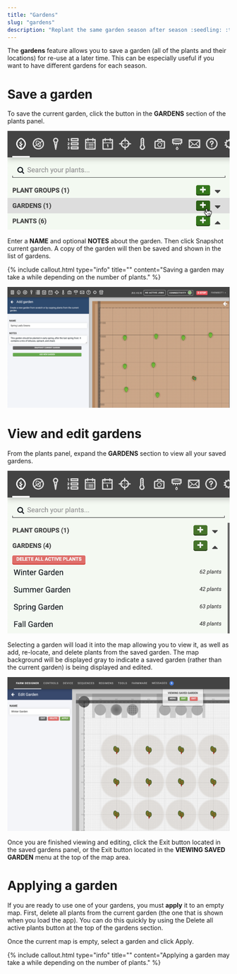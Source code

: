 ```yaml
---
title: "Gardens"
slug: "gardens"
description: "Replant the same garden season after season :seedling: :tomato: :eggplant: :strawberry:\n[Open this panel in the app](https://my.farm.bot/app/designer/plants)"
---
```


The **gardens** feature allows you to save a garden (all of the plants and their locations) for re-use at a later time. This can be especially useful if you want to have different gardens for each season.

# Save a garden

To save the current garden, click the <span class="fb-button fb-green"><i class='fa fa-plus'></i></span> button in the **GARDENS** section of the plants panel.

![add garden](_images/add_garden.png)

Enter a **NAME** and optional **NOTES** about the garden. Then click <span class="fb-button fb-gray">Snapshot current garden</span>. A copy of the garden will then be saved and shown in the list of gardens.

{%
include callout.html
type="info"
title=""
content="Saving a garden may take a while depending on the number of plants."
%}

![add new garden](_images/add_new_garden.png)

# View and edit gardens

From the plants panel, expand the **GARDENS** section to view all your saved gardens.

![gardens list](_images/gardens_list.png)

Selecting a garden will load it into the map allowing you to view it, as well as add, re-locate, and delete plants from the saved garden. The map background will be displayed gray to indicate a saved garden (rather than the current garden) is being displayed and edited.

![edit garden](_images/edit_garden.png)

Once you are finished viewing and editing, click the <span class="fb-button fb-gray">Exit</span> button located in the saved gardens panel, or the <span class="fb-button fb-red">Exit</span> button located in the **VIEWING SAVED GARDEN** menu at the top of the map area.

# Applying a garden

If you are ready to use one of your gardens, you must **apply** it to an empty map. First, delete all plants from the current garden (the one that is shown when you load the app). You can do this quickly by using the <span class="fb-button fb-red">Delete all active plants</span> button at the top of the gardens section.

Once the current map is empty, select a garden and click <span class="fb-button fb-green">Apply</span>.

{%
include callout.html
type="info"
title=""
content="Applying a garden may take a while depending on the number of plants."
%}
